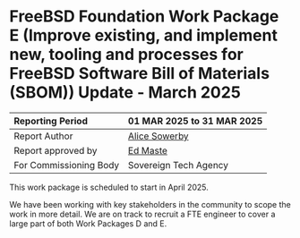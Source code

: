 # FreeBSD Foundation Work Package E (Improve existing, and implement new, tooling and processes for FreeBSD Software Bill of Materials (SBOM)) Update \- March 2025

| Reporting Period | 01 MAR 2025 to 31 MAR 2025 |
| :---- | :---- |
| Report Author | [Alice Sowerby](mailto:alice@freebsdfoundation.org) |
| Report approved by | [Ed Maste](mailto:emaste@freebsdfoundation.org) |
| For Commissioning Body | Sovereign Tech Agency |

This work package is scheduled to start in April 2025\.

We have been working with key stakeholders in the community to scope the work in more detail. We are on track to recruit a FTE engineer to cover a large part of both Work Packages D and E.